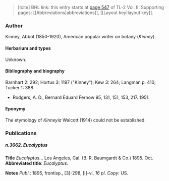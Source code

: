 > [!cite] BHL link: this entry starts at [page 547](https://www.biodiversitylibrary.org/item/103253#page/573/mode/1up) of TL-2 Vol. II.
> Supporting pages: [[Abbreviations|abbreviations]], [[Layout key|layout key]].

### Author

Kinney, Abbot (1850-1920), American popular writer on botany (*Kinney*).

#### Herbarium and types

Unknown.

#### Bibliography and biography

Barnhart 2: 292; Hortus 3: 1197 ("Kinney"); Kew 3: 264; Langman p. 410; Tucker 1: 388.
- Rodgers, A. D., Bernard Eduard Fernow 95, 131, 151, 153, 217. 1951.

#### Eponymy

The etymology of *Kinneyia* Walcott (1914) could not be established.

### Publications

##### n.3662. Eucalyptus

**Title**
*Eucalyptus*... Los Angeles, Cal. (B. R. Baumgardt & Co.) 1895. Oct.
**Abbreviated title**: *Eucalyptus*.

**Notes**
*Publ*.: 1895, frontisp., \[3\]-298, \[i\]-vi, *16 pl*. *Copy*: US.

